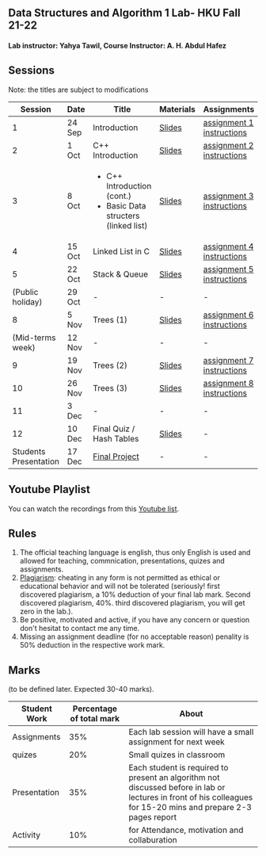 ## Data Structures and Algorithm 1 Lab- HKU Fall 21-22 
#### Lab instructor: Yahya Tawil, Course Instructor: A. H. Abdul Hafez 

## Sessions 

Note: the titles are subject to modifications 

| Session  | Date | Title | Materials | Assignments |
| ------------- | ------------- | ------------- | ------------- | ------------- |
| 1  | 24 Sep  | Introduction  | [Slides](slides/lab1)  | [assignment 1 instructions](https://github.com/yahyatawil/HKU-21-22-Data-Structures-Algorithm/wiki/Assignment-1-(introduction)) |
| 2  | 1 Oct  | C++ Introduction  | [Slides](slides/lab2)  | [assignment 2 instructions](https://github.com/yahyatawil/HKU-21-22-Data-Structures-Algorithm/wiki/Assignment-2-(CPP-introduction))  |
| 3  | 8 Oct  | <ul><li>C++ Introduction (cont.)</li><li>Basic Data structers (linked list)</il>  | [Slides](slides/lab3)  | [assignment 3 instructions](https://github.com/yahyatawil/HKU-21-22-Data-Structures-Algorithm/wiki/Assignment-3-(linked-list))  |
| 4  | 15 Oct  | Linked List in C | [Slides](slides/lab4)  |  [assignment 4 instructions](https://github.com/yahyatawil/HKU-21-22-Data-Structures-Algorithm/wiki/Assignment-4-(linked-list-2))  |
| 5  | 22 Oct  | Stack & Queue  | [Slides](slides/lab5)  |  [assignment 5 instructions](https://github.com/yahyatawil/HKU-21-22-Data-Structures-Algorithm/wiki/Assignment-5-(stack-and-heap)) |
| (Public holiday)  | 29 Oct   | -  | -  | -  |
| 8  | 5 Nov  | Trees (1)  | [Slides](slides/lab6)  | [assignment 6 instructions](https://github.com/yahyatawil/HKU-21-22-Data-Structures-Algorithm/wiki/Assignment-6-(trees-1))  |
| (Mid-terms week)  | 12 Nov  |  - |  - |  - |
| 9  | 19 Nov  |  Trees (2) |  [Slides](slides/lab7) |  [assignment 7 instructions](https://github.com/yahyatawil/HKU-21-22-Data-Structures-Algorithm/wiki/Assignment-7-(trees-2)) |
| 10  | 26 Nov  | Trees (3)  | [Slides](slides/lab8)  | [assignment 8 instructions](https://github.com/yahyatawil/HKU-21-22-Data-Structures-Algorithm/wiki/Assignment-8-(trees-3))  |
| 11  | 3 Dec  | -  | -  |  - |
| 12  | 10 Dec  | Final Quiz / Hash Tables | [Slides](slides/lab9)  |  -  |
| Students Presentation  | 17 Dec  | [Final Project](https://github.com/yahyatawil/HKU-21-22-Data-Structures-Algorithm/wiki/Final_project) | -  | -  |

## Youtube Playlist
You can watch the recordings from this [Youtube list](https://www.youtube.com/playlist?list=PL9NrMb_W_ROFhXdNJepfl0jvU8dTaPfGk).

## Rules

1. The official teaching language is english, thus only English is used and allowed for teaching, commnication, presentations, quizes and assignments.
2. [Plagiarism](https://www.hcii.cmu.edu/academics/plagiarism-policy): cheating in any form is not permitted as ethical or educational behavior and will not be tolerated (seriously! first discovered plagiarism, a 10% deduction of your final lab mark. Second discovered plagiarism, 40%. third discovered plagiarism, you will get zero in the lab.). 
3. Be positive, motivated and active, if you have any concern or question don't hesitat to contact me any time. 
4. Missing an assignment deadline (for no acceptable reason) penality is 50% deduction in the respective work mark. 

## Marks

(to be defined later. Expected 30-40 marks).

| Student Work  | Percentage of total mark | About |
| ------------- | ------------- | -------------  |
|Assignments |35%|Each lab session will have a small assignment for next week|
|quizes|20%|Small quizes in classroom|
|Presentation|35%|Each student is required to present an algorithm not discussed before in lab or lectures in front of his colleagues for 15-20 mins and prepare 2-3 pages report|
|Activity|10%|for Attendance, motivation and collaburation|
